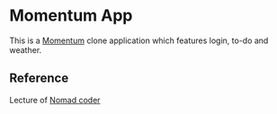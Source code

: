 # Momentum App

This is a [Momentum](https://chrome.google.com/webstore/detail/momentum/laookkfknpbbblfpciffpaejjkokdgca?hl=ko) clone application which features login, to-do and weather.

## Reference

Lecture of [Nomad coder](https://nomadcoders.co/javascript-for-beginners)
